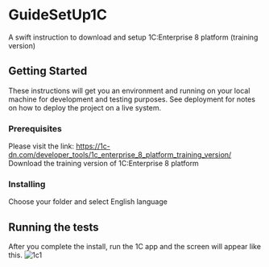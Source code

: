 # GuideSetUp1C
A swift instruction to download and setup 1C:Enterprise 8 platform (training version)
## Getting Started
These instructions will get you an environment and running on your local machine for development and testing purposes. See deployment for notes on how to deploy the project on a live system.
### Prerequisites
Please visit the link: https://1c-dn.com/developer_tools/1c_enterprise_8_platform_training_version/
Download the training version of 1C:Enterprise 8 platform
### Installing
Choose your folder and select English language
## Running the tests
After you complete the install, run the 1C app and the screen will appear like this.
![1c1](https://user-images.githubusercontent.com/24667111/67156571-78b88980-f34a-11e9-90fc-8c79c7e14cf9.png)

